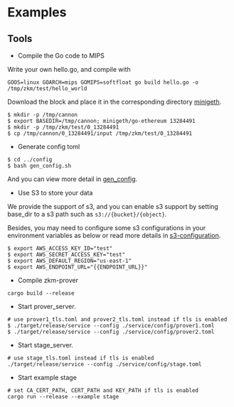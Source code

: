 # Examples

## Tools

* Compile the Go code to MIPS

Write your own hello.go, and compile with

```
GOOS=linux GOARCH=mips GOMIPS=softfloat go build hello.go -o /tmp/zkm/test/hello_world
```

Download the block and place it in the corresponding directory [minigeth](https://github.com/zkMIPS/cannon-mips).

```
$ mkdir -p /tmp/cannon
$ export BASEDIR=/tmp/cannon; minigeth/go-ethereum 13284491
$ mkdir -p /tmp/zkm/test/0_13284491
$ cp /tmp/cannon/0_13284491/input /tmp/zkm/test/0_13284491
```

* Generate config toml

```
$ cd ../config
$ bash gen_config.sh
```

And you can view more detail in [gen_config](../config/README.md).

* Use S3 to store your data

We provide the support of s3, and you can enable s3 support by setting base_dir to a s3 path such as `s3://{bucket}/{object}`.

Besides, you may need to configure some s3 configurations in your environment variables as below or read more details in [s3-configuration](https://docs.aws.amazon.com/cli/latest/userguide/cli-chap-configure.html).

```
$ export AWS_ACCESS_KEY_ID="test"
$ export AWS_SECRET_ACCESS_KEY="test"
$ export AWS_DEFAULT_REGION="us-east-1"
$ export AWS_ENDPOINT_URL="{{ENDPOINT_URL}}"
```

* Compile zkm-prover

```
cargo build --release
```

* Start prover_server.

```
# use prover1_tls.toml and prover2_tls.toml instead if tls is enabled
$ ./target/release/service --config ./service/config/prover1.toml
$ ./target/release/service --config ./service/config/prover2.toml
```

* Start stage_server.

```
# use stage_tls.toml instead if tls is enabled
./target/release/service --config ./service/config/stage.toml
```

* Start example stage

```
# set CA_CERT_PATH, CERT_PATH and KEY_PATH if tls is enabled
cargo run --release --example stage
```


